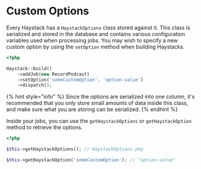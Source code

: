 # Custom Options

Every Haystack has a `HaystackOptions` class stored against it. This class is serialized and stored in the database and contains various configuration variables used when processing jobs. You may wish to specify a new custom option by using the `setOption` method when building Haystacks.

```php
<?php

Haystack::build()
    ->addJob(new RecordPodcast)
    ->setOption('someCustomOption', 'option-value')
    ->dispatch();
```

{% hint style="info" %}
Since the options are serialized into one column, it's recommended that you only store small amounts of data inside this class, and make sure what you are storing can be serialized.
{% endhint %}

Inside your jobs, you can use the `getHaystackOptions` or `getHaystackOption` method to retrieve the options.

```php
<?php

$this->getHaystackOptions(); // HaystackOptions.php

$this->getHaystackOption('someCustomOption'); // "option-value"
```
